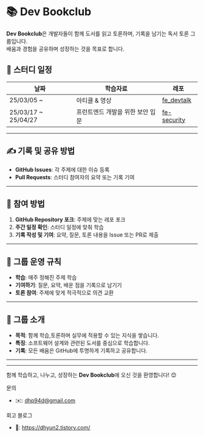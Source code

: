 # 📚 Dev Bookclub

**Dev Bookclub**은 개발자들이 함께 도서를 읽고 토론하며, 기록을 남기는 독서 토론 그룹입니다.  
배움과 경험을 공유하며 성장하는 것을 목표로 합니다.

## 📆 스터디 일정

| 날짜                | 학습자료                                                                                    | 레포                                                                                     |
| ------------------- | --------------------------------------------------------------------------------------- | ---------------------------------------------------------------------------------------- |
| 25/03/05 ~  | 아티클 & 영상 | [fe_devtalk](https://github.com/dev-bookclub/FE_DevTalk) |
| 25/03/17 ~ 25/04/27 | 프런트엔드 개발을 위한 보안 입문 | [fe-security](https://github.com/dev-bookclub/fe-security) |

---

## ✍️ 기록 및 공유 방법

- **GitHub Issues**: 각 주제에 대한 이슈 등록
- **Pull Requests**: 스터디 참여자의 요약 또는 기록 기여

---

## 📖 참여 방법

1. **GitHub Repository 포크**: 주제에 맞는 레포 포크
2. **주간 일정 확인**: 스터디 일정에 맞춰 학습
3. **기록 작성 및 기여**: 요약, 질문, 토론 내용을 Issue 또는 PR로 제출

---

## 🤝 그룹 운영 규칙

- **학습**: 매주 정해진 주제 학습
- **기여하기**: 질문, 요약, 배운 점을 기록으로 남기기
- **토론 참여**: 주제에 맞게 적극적으로 의견 교환

---

## 📌 그룹 소개

- **목적**: 함께 학습,토론하며 실무에 적용할 수 있는 지식을 쌓습니다.
- **특징**: 소프트웨어 설계와 관련된 도서를 중심으로 학습합니다.
- **기록**: 모든 배움은 GitHub에 투명하게 기록하고 공유합니다.

---
---

함께 학습하고, 나누고, 성장하는 **Dev Bookclub**에 오신 것을 환영합니다! 😊

문의
- ✉️: dhp94d@gmail.com

회고 블로그
- 📝: https://dhyun2.tistory.com/
